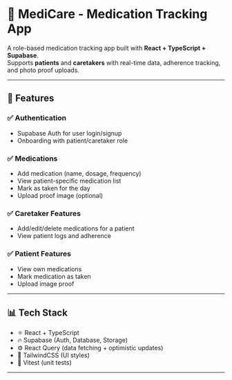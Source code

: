 # 💊 MediCare - Medication Tracking App

A role-based medication tracking app built with **React + TypeScript + Supabase**.  
Supports **patients** and **caretakers** with real-time data, adherence tracking, and photo proof uploads.

---

## 🚀 Features

### ✅ Authentication
- Supabase Auth for user login/signup
- Onboarding with patient/caretaker role

### ✅ Medications
- Add medication (name, dosage, frequency)
- View patient-specific medication list
- Mark as taken for the day
- Upload proof image (optional)

### ✅ Caretaker Features
- Add/edit/delete medications for a patient
- View patient logs and adherence

### ✅ Patient Features
- View own medications
- Mark medication as taken
- Upload image proof

---

## 📊 Tech Stack

- ⚛️ React + TypeScript
- 🔥 Supabase (Auth, Database, Storage)
- ⚙️ React Query (data fetching + optimistic updates)
- 💅 TailwindCSS (UI styles)
- 🧪 Vitest (unit tests)

---
